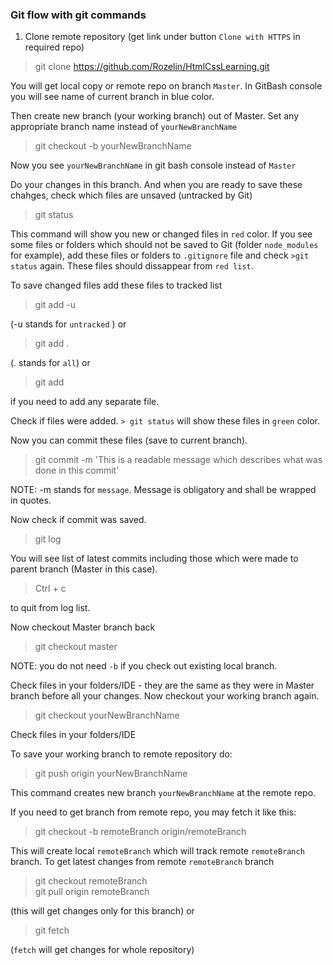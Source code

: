 ### Git flow with git commands

1) Clone remote repository (get link under button `Clone with HTTPS` in required repo)

> git clone https://github.com/Rozelin/HtmlCssLearning.git

You will get local copy or remote repo on branch `Master`. 
In GitBash console you will see name of current branch in blue color.

Then create new branch (your working branch) out of Master. Set any appropriate branch name instead of `yourNewBranchName`

> git checkout -b yourNewBranchName

Now you see `yourNewBranchName` in git bash console instead of `Master`

Do your changes in this branch. And when you are ready to save these chahges, check which files are unsaved (untracked by Git)

> git status 

This command will show you new or changed files in `red` color.
If you see some files or folders which should not be saved to Git (folder `node_modules` for example), add these files or folders to `.gitignore` file and check `>git status` again. These files should dissappear from `red list`.

To save changed files add these files to tracked list

> git add -u

(-u stands for `untracked` ) or
> git add .

(. stands for `all`) or 
> git add <fileName>

if you need to add any separate file.

Check if files were added. `> git status` will show these files in `green` color.

Now you can commit these files (save to current branch).

> git commit -m 'This is a readable message which describes what was done in this commit'

NOTE: -m stands for `message`. Message is obligatory and shall be wrapped in quotes.

Now check if commit was saved.

> git log

You will see list of latest commits including those which were made to parent branch (Master in this case).

> Ctrl + c 

to quit from log list.

Now checkout Master branch back

> git checkout master

NOTE: you do not need `-b` if you check out existing local branch.

Check files in your folders/IDE - they are the same as they were in Master branch before all your changes.
Now checkout your working branch again.

> git checkout yourNewBranchName

Check files in your folders/IDE

To save your working branch to remote repository do:
> git push origin yourNewBranchName

This command creates new branch `yourNewBranchName` at the remote repo.

If you need to get branch from remote repo, you may fetch it like this:
> git checkout -b remoteBranch origin/remoteBranch 

This will create local `remoteBranch` which will track remote `remoteBranch` branch.
To get latest changes from remote `remoteBranch` branch
> git checkout remoteBranch  
> git pull origin remoteBranch

(this will get changes only for this branch) or 
> git fetch 

(`fetch` will get changes for whole repository)



